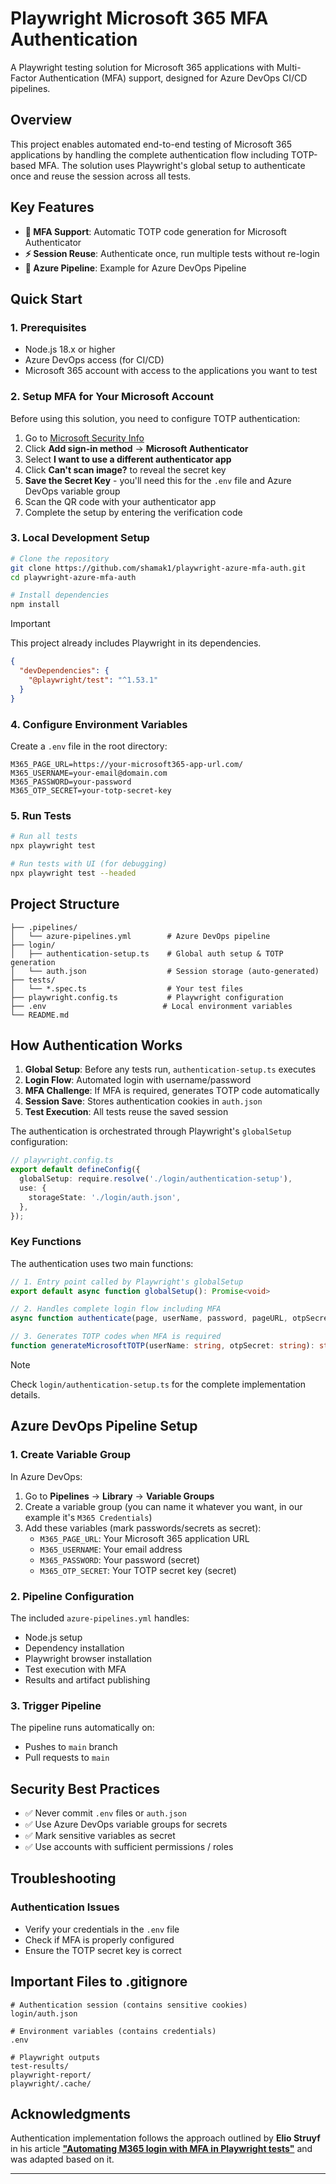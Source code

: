 # Playwright Microsoft 365 MFA Authentication

A Playwright testing solution for Microsoft 365 applications with Multi-Factor Authentication (MFA) support, designed for Azure DevOps CI/CD pipelines.

## Overview

This project enables automated end-to-end testing of Microsoft 365 applications by handling the complete authentication flow including TOTP-based MFA. The solution uses Playwright's global setup to authenticate once and reuse the session across all tests.

## Key Features

- **🔐 MFA Support**: Automatic TOTP code generation for Microsoft Authenticator
- **⚡ Session Reuse**: Authenticate once, run multiple tests without re-login
- **🚀 Azure Pipeline**: Example for Azure DevOps Pipeline

## Quick Start

### 1. Prerequisites

- Node.js 18.x or higher
- Azure DevOps access (for CI/CD)
- Microsoft 365 account with access to the applications you want to test

### 2. Setup MFA for Your Microsoft Account

Before using this solution, you need to configure TOTP authentication:

1. Go to [Microsoft Security Info](https://mysignins.microsoft.com/security-info)
2. Click **Add sign-in method** → **Microsoft Authenticator**
3. Select **I want to use a different authenticator app**
4. Click **Can't scan image?** to reveal the secret key
5. **Save the Secret Key** - you'll need this for the `.env` file and Azure DevOps variable group
6. Scan the QR code with your authenticator app
7. Complete the setup by entering the verification code

### 3. Local Development Setup

```bash
# Clone the repository
git clone https://github.com/shamak1/playwright-azure-mfa-auth.git
cd playwright-azure-mfa-auth

# Install dependencies
npm install
```
> [!IMPORTANT]
> This project already includes Playwright in its dependencies.
> 
> ```json
> {
>   "devDependencies": {
>     "@playwright/test": "^1.53.1"
>   }
> }
> ```

### 4. Configure Environment Variables

Create a `.env` file in the root directory:

```env
M365_PAGE_URL=https://your-microsoft365-app-url.com/
M365_USERNAME=your-email@domain.com
M365_PASSWORD=your-password
M365_OTP_SECRET=your-totp-secret-key
```

### 5. Run Tests

```bash
# Run all tests
npx playwright test

# Run tests with UI (for debugging)
npx playwright test --headed
```

## Project Structure

```
├── .pipelines/
│   └── azure-pipelines.yml        # Azure DevOps pipeline
├── login/
│   ├── authentication-setup.ts    # Global auth setup & TOTP generation
│   └── auth.json                  # Session storage (auto-generated)
├── tests/
│   └── *.spec.ts                  # Your test files
├── playwright.config.ts           # Playwright configuration
├── .env                          # Local environment variables
└── README.md
```

## How Authentication Works

1. **Global Setup**: Before any tests run, `authentication-setup.ts` executes
2. **Login Flow**: Automated login with username/password
3. **MFA Challenge**: If MFA is required, generates TOTP code automatically
4. **Session Save**: Stores authentication cookies in `auth.json`
5. **Test Execution**: All tests reuse the saved session

The authentication is orchestrated through Playwright's `globalSetup` configuration:

```typescript
// playwright.config.ts
export default defineConfig({
  globalSetup: require.resolve('./login/authentication-setup'),
  use: {
    storageState: './login/auth.json',
  },
});
```

### Key Functions

The authentication uses two main functions:

```typescript
// 1. Entry point called by Playwright's globalSetup
export default async function globalSetup(): Promise<void>

// 2. Handles complete login flow including MFA  
async function authenticate(page, userName, password, pageURL, otpSecret?)

// 3. Generates TOTP codes when MFA is required
function generateMicrosoftTOTP(userName: string, otpSecret: string): string
```

> [!NOTE]
> Check `login/authentication-setup.ts` for the complete implementation details.

## Azure DevOps Pipeline Setup

### 1. Create Variable Group

In Azure DevOps:
1. Go to **Pipelines** → **Library** → **Variable Groups**
2. Create a variable group (you can name it whatever you want, in our example it's `M365 Credentials`)
3. Add these variables (mark passwords/secrets as secret):
   - `M365_PAGE_URL`: Your Microsoft 365 application URL
   - `M365_USERNAME`: Your email address
   - `M365_PASSWORD`: Your password (secret)
   - `M365_OTP_SECRET`: Your TOTP secret key (secret)

### 2. Pipeline Configuration

The included `azure-pipelines.yml` handles:
- Node.js setup
- Dependency installation
- Playwright browser installation
- Test execution with MFA
- Results and artifact publishing

### 3. Trigger Pipeline

The pipeline runs automatically on:
- Pushes to `main` branch
- Pull requests to `main`

## Security Best Practices

- ✅ Never commit `.env` files or `auth.json`
- ✅ Use Azure DevOps variable groups for secrets
- ✅ Mark sensitive variables as secret
- ✅ Use accounts with sufficient permissions / roles

## Troubleshooting

### Authentication Issues
- Verify your credentials in the `.env` file
- Check if MFA is properly configured
- Ensure the TOTP secret key is correct

## Important Files to .gitignore

```gitignore
# Authentication session (contains sensitive cookies)
login/auth.json

# Environment variables (contains credentials)
.env

# Playwright outputs
test-results/
playwright-report/
playwright/.cache/
```

## Acknowledgments

Authentication implementation follows the approach outlined by **Elio Struyf** in his article [**"Automating M365 login with MFA in Playwright tests"**](https://www.eliostruyf.com/automating-microsoft-365-login-mfa-playwright-tests/) and was adapted based on it.

---
